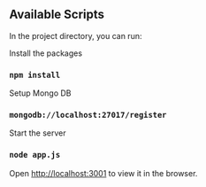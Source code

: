 

## Available Scripts

In the project directory, you can run:

Install the packages
### `npm install`

Setup Mongo DB
### `mongodb://localhost:27017/register`

Start the server
### `node app.js`

Open [http://localhost:3001](http://localhost:3001) to view it in the browser.
